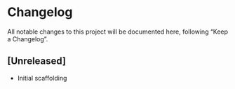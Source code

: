 # Changelog
All notable changes to this project will be documented here, following “Keep a Changelog”.

## [Unreleased]
- Initial scaffolding